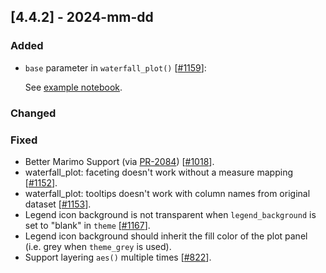 ## [4.4.2] - 2024-mm-dd

### Added

- `base` parameter in `waterfall_plot()` [[#1159](https://github.com/JetBrains/lets-plot/issues/1159)]:

  See [example notebook](https://nbviewer.org/github/JetBrains/lets-plot/blob/master/docs/f-24g/waterfall_plot_base.ipynb).

### Changed
 
### Fixed
- Better Marimo Support (via [PR-2084](https://github.com/marimo-team/marimo/pull/2084)) [[#1018](https://github.com/JetBrains/lets-plot/issues/1018)].
- waterfall_plot: faceting doesn't work without a measure mapping [[#1152](https://github.com/JetBrains/lets-plot/issues/1152)].
- waterfall_plot: tooltips doesn't work with column names from original dataset [[#1153](https://github.com/JetBrains/lets-plot/issues/1153)].
- Legend icon background is not transparent when `legend_background` is set to "blank" in `theme` [[#1167](https://github.com/JetBrains/lets-plot/issues/1167)].
- Legend icon background should inherit the fill color of the plot panel (i.e. grey when `theme_grey` is used).
- Support layering `aes()` multiple times [[#822](https://github.com/JetBrains/lets-plot/issues/822)].
